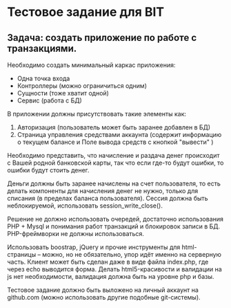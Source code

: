 # Тестовое задание для BIT

## Задача: создать приложение по работе с транзакциями.

Необходимо создать минимальный каркас приложения: 
- Одна точка входа
- Контроллеры (можно ограничиться одним)
- Сущности (тоже хватит одной)
- Сервис (работа с БД)

В приложении должны присутствовать такие элементы как:
1. Авторизация (пользователь может быть заранее добавлен в БД)
2. Страница управления средствами аккаунта (содержит информацию о текущем балансе и Поле вывода средств с кнопкой "вывести" )

Необходимо представить, что начисление и раздача денег происходит с Вашей родной банковской карты, 
так что если где-то будут ошибки, то ошибки будут стоить денег.

Деньги должны быть заранее начислены на счет пользователя, 
то есть делать компоненты для начисления денег не нужно, только для списания (в пределах баланса пользователя).
Сессия должна быть неблокируемой, использовать session_write_close().

Решение не должно использовать очередей, достаточно использования PHP + Mysql и понимания работ транзакций и блокировок записи в БД.
PHP-фреймворки не должны использоваться.

Использовать boostrap, jQuery и прочие инструменты для html-страницы – можно, но не обязательно, упор идёт именно на серверную часть. 
Клиент может быть сделан даже в виде файла index.php, где через echo выводится форма.
Делать html5-красивости и валидации на js нет необходимости, валидация должна быть на уровне php и базы.

Тестовое задание должно быть выложено на личный аккаунт на github.com (можно использовать другие подобные git-системы).

